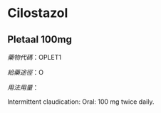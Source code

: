 # Cilostazol

## Pletaal 100mg

*藥物代碼*：OPLET1

*給藥途徑*：O

*用法用量*：

Intermittent claudication: Oral: 100 mg twice daily.

